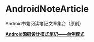 # AndroidNoteArticle
Android书籍阅读笔记文章集合（原创）

**[Android源码设计模式笔记——单例模式](https://github.com/nickming/AndroidNoteArticle/blob/master/Android%E6%BA%90%E7%A0%81%E8%AE%BE%E8%AE%A1%E6%A8%A1%E5%BC%8F%E7%AC%94%E8%AE%B0%E2%80%94%E2%80%94%E5%8D%95%E4%BE%8B%E6%A8%A1%E5%BC%8F.md)**



